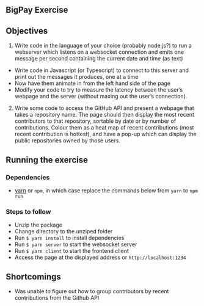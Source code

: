 ## BigPay Exercise

## Objectives
1. Write code in the language of your choice (probably node.js?) to run a webserver which listens on a websocket connection and emits one message per second containing the current date and time (as text)
  - Write code in Javascript (or Typescript) to connect to this server and print out the messages it produces, one at a time
  - Now have them animate in from the left hand side of the page
  - Modify your code to try to measure the latency between the user’s webpage and the server (without maxing out the user’s connection).
2. Write some code to access the GitHub API and present a webpage that takes a repository name. The page should then display the most recent contributors to that repository, sortable by date or by number of contributions. Colour them as a heat map of recent contributions (most recent contribution is hottest), and have a pop-up which can display the public repositories owned by those users.

## Running the exercise

### Dependencies
- [yarn](https://yarnpkg.com) or `npm`, in which case replace the commands below from `yarn` to `npm run`

### Steps to follow
- Unzip the package
- Change directory to the unziped folder
- Run `$ yarn install` to install dependencies
- Run `$ yarn server` to start the websocket server
- Run `$ yarn client` to start the frontend client
- Access the page at the displayed address or `http://localhost:1234`

## Shortcomings
- Was unable to figure out how to group contributors by recent contributions from the Github API
